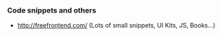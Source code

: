 ### Code snippets and others
* http://freefrontend.com/ (Lots of small snippets, UI Kits, JS, Books...)
